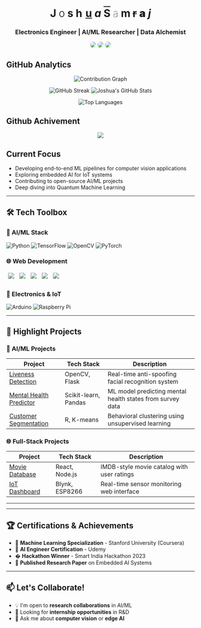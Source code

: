 <h1 align="center">
  <span>J</span>
  <span style="font-weight: 300">o</span>
  <span style="font-weight: 700">s</span>
  <span style="letter-spacing: 2px">h</span>
  <span style="text-decoration: underline">u</span>
  <span style="font-style: italic">a</span>
  <span> </span>
  <span style="text-decoration: overline">S</span>
  <span style="font-weight: 100">a</span>
  <span style="letter-spacing: -1px">m</span>
  <span style="text-decoration: line-through">r</span>
  <span style="font-weight: 900">a</span>
  <span style="font-style: oblique">j</span>
</h1>
<h3 align="center">Electronics Engineer | AI/ML Researcher | Data Alchemist</h3>
<p align="center">
  <a href="https://www.linkedin.com/in/joshua-samraj-j-64a316263"><img src="https://img.shields.io/badge/LinkedIn-0A66C2?style=for-the-badge&logo=linkedin&logoColor=white" style="transition: all 0.3s; border-radius: 8px;" onmouseover="this.style.transform='scale(1.05)';this.style.boxShadow='0 0 10px rgba(10,102,194,0.5)'" onmouseout="this.style.transform='scale(1)';this.style.boxShadow='none'"/></a>
  <a href="mailto:j.joshuasamraj@gmail.com"><img src="https://img.shields.io/badge/Gmail-EA4335?style=for-the-badge&logo=gmail&logoColor=white" style="transition: all 0.3s; border-radius: 8px;" onmouseover="this.style.transform='scale(1.05)';this.style.boxShadow='0 0 10px rgba(234,67,53,0.5)'" onmouseout="this.style.transform='scale(1)';this.style.boxShadow='none'"/></a>
  <a href="https://static-portfolio-six.vercel.app"><img src="https://img.shields.io/badge/Portfolio-FF5722?style=for-the-badge&logo=about.me&logoColor=white" style="transition: all 0.3s; border-radius: 8px;" onmouseover="this.style.transform='scale(1.05)';this.style.boxShadow='0 0 10px rgba(255,87,34,0.5)'" onmouseout="this.style.transform='scale(1)';this.style.boxShadow='none'"/></a>
</p>

##  GitHub Analytics

<div align="center">
  
  ![Contribution Graph](https://github-readme-activity-graph.vercel.app/graph?username=Joshua-Samraj&theme=react-dark&hide_border=true&area=true)

  ![GitHub Streak](https://github-readme-streak-stats.herokuapp.com/?user=Joshua-Samraj&theme=radical&hide_border=true)
  ![Joshua's GitHub Stats](https://github-readme-stats.vercel.app/api?username=Joshua-Samraj&show_icons=true&count_private=true&theme=radical&hide_border=true)
  
  ![Top Languages](https://github-readme-stats.vercel.app/api/top-langs/?username=Joshua-Samraj&layout=compact&theme=radical&hide_border=true)
  

</div>

## Github Achivement
<p align="center">
  <img src="https://github-profile-trophy.vercel.app/?username=Joshua-Samraj&theme=algolia&margin-w=10&no-frame=true" />
</p>

##  Current Focus

-  Developing end-to-end ML pipelines for computer vision applications  
-  Exploring embedded AI for IoT systems  
-  Contributing to open-source AI/ML projects  
-  Deep diving into Quantum Machine Learning  

---

## 🛠️ Tech Toolbox

### 🤖 AI/ML Stack
![Python](https://img.shields.io/badge/Python-3776AB?style=flat-square&logo=python&logoColor=white)
![TensorFlow](https://img.shields.io/badge/TensorFlow-FF6F00?style=flat-square&logo=tensorflow&logoColor=white)
![OpenCV](https://img.shields.io/badge/OpenCV-5C3EE8?style=flat-square&logo=opencv&logoColor=white)
![PyTorch](https://img.shields.io/badge/PyTorch-EE4C2C?style=flat-square&logo=pytorch&logoColor=white)

### 🌐 Web Development
<p align="left">
  <a href="#"><img src="https://img.shields.io/badge/Flask-000000?style=for-the-badge&logo=flask&logoColor=white" style="margin: 5px; transition: all 0.3s;" onmouseover="this.style.transform='scale(1.1)'" onmouseout="this.style.transform='scale(1)'"/></a>
  <a href="#"><img src="https://img.shields.io/badge/Django-092E20?style=for-the-badge&logo=django&logoColor=white" style="margin: 5px; transition: all 0.3s;" onmouseover="this.style.transform='scale(1.1)'" onmouseout="this.style.transform='scale(1)'"/></a>
  <a href="#"><img src="https://img.shields.io/badge/React-61DAFB?style=for-the-badge&logo=react&logoColor=black" style="margin: 5px; transition: all 0.3s;" onmouseover="this.style.transform='scale(1.1)'" onmouseout="this.style.transform='scale(1)'"/></a>
  <a href="#"><img src="https://img.shields.io/badge/Streamlit-FF4B4B?style=for-the-badge&logo=streamlit&logoColor=white" style="margin: 5px; transition: all 0.3s;" onmouseover="this.style.transform='scale(1.1)'" onmouseout="this.style.transform='scale(1)'"/></a>
  <a href="#"><img src="https://img.shields.io/badge/MongoDB-47A248?style=for-the-badge&logo=mongodb&logoColor=white" style="margin: 5px; transition: all 0.3s;" onmouseover="this.style.transform='scale(1.1)'" onmouseout="this.style.transform='scale(1)'"/></a>
</p>

### 🔌 Electronics & IoT
![Arduino](https://img.shields.io/badge/Arduino-00979D?style=flat-square&logo=arduino&logoColor=white)
![Raspberry Pi](https://img.shields.io/badge/Raspberry%20Pi-C51A4A?style=flat-square&logo=raspberrypi&logoColor=white)

---

## 🎯 Highlight Projects

### 🧠 AI/ML Projects
| Project | Tech Stack | Description |
|---------|------------|-------------|
| [Liveness Detection](https://github.com/Joshua-Samraj/Flask-Liviness-detection) | OpenCV, Flask | Real-time anti-spoofing facial recognition system |
| [Mental Health Predictor](https://github.com/Joshua-Samraj/mental_health_pred) | Scikit-learn, Pandas | ML model predicting mental health states from survey data |
| [Customer Segmentation](https://github.com/Joshua-Samraj/Customer_Segmentation_R) | R, K-means | Behavioral clustering using unsupervised learning |

### 🌐 Full-Stack Projects
| Project | Tech Stack | Description |
|---------|------------|-------------|
| [Movie Database](https://github.com/Joshua-Samraj/Movie-Database-v2.0) | React, Node.js | IMDB-style movie catalog with user ratings |
| [IoT Dashboard](https://github.com/Joshua-Samraj) | Blynk, ESP8266 | Real-time sensor monitoring web interface |

---



---

## 🏆 Certifications & Achievements

- 🥇 **Machine Learning Specialization** - Stanford University (Coursera)
- 🥈 **AI Engineer Certification** - Udemy
- � **Hackathon Winner** - Smart India Hackathon 2023
- 📜 **Published Research Paper** on Embedded AI Systems

---

## 📫 Let's Collaborate!

- 💡 I'm open to **research collaborations** in AI/ML
- 🤝 Looking for **internship opportunities** in R&D
- 💬 Ask me about **computer vision** or **edge AI**

